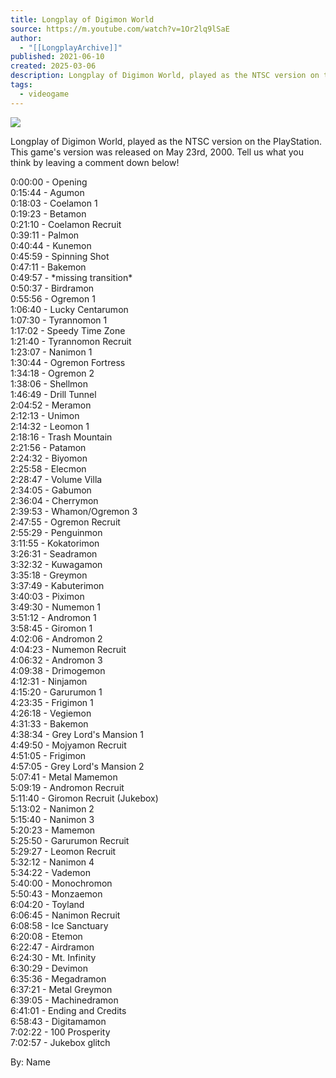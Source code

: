 ```yaml
---
title: Longplay of Digimon World
source: https://m.youtube.com/watch?v=1Or2lq9lSaE
author:
  - "[[LongplayArchive]]"
published: 2021-06-10
created: 2025-03-06
description: Longplay of Digimon World, played as the NTSC version on the PlayStation. This game's version was released on May 23rd, 2000. Tell us what you think by leaving a comment down below!0:00:00 - Opening
tags:
  - videogame
---
```

![](https://www.youtube.com/watch?v=1Or2lq9lSaE)  

Longplay of Digimon World, played as the NTSC version on the PlayStation. This game's version was released on May 23rd, 2000. Tell us what you think by leaving a comment down below!  
  
0:00:00 - Opening  
0:15:44 - Agumon  
0:18:03 - Coelamon 1  
0:19:23 - Betamon  
0:21:10 - Coelamon Recruit  
0:39:11 - Palmon  
0:40:44 - Kunemon  
0:45:59 - Spinning Shot  
0:47:11 - Bakemon  
0:49:57 - \*missing transition\*  
0:50:37 - Birdramon  
0:55:56 - Ogremon 1  
1:06:40 - Lucky Centarumon  
1:07:30 - Tyrannomon 1  
1:17:02 - Speedy Time Zone  
1:21:40 - Tyrannomon Recruit  
1:23:07 - Nanimon 1  
1:30:44 - Ogremon Fortress  
1:34:18 - Ogremon 2  
1:38:06 - Shellmon  
1:46:49 - Drill Tunnel  
2:04:52 - Meramon  
2:12:13 - Unimon  
2:14:32 - Leomon 1  
2:18:16 - Trash Mountain  
2:21:56 - Patamon  
2:24:32 - Biyomon  
2:25:58 - Elecmon  
2:28:47 - Volume Villa  
2:34:05 - Gabumon  
2:36:04 - Cherrymon  
2:39:53 - Whamon/Ogremon 3  
2:47:55 - Ogremon Recruit  
2:55:29 - Penguinmon  
3:11:55 - Kokatorimon  
3:26:31 - Seadramon  
3:32:32 - Kuwagamon  
3:35:18 - Greymon  
3:37:49 - Kabuterimon  
3:40:03 - Piximon  
3:49:30 - Numemon 1  
3:51:12 - Andromon 1  
3:58:45 - Giromon 1  
4:02:06 - Andromon 2  
4:04:23 - Numemon Recruit  
4:06:32 - Andromon 3  
4:09:38 - Drimogemon  
4:12:31 - Ninjamon  
4:15:20 - Garurumon 1  
4:23:35 - Frigimon 1  
4:26:18 - Vegiemon  
4:31:33 - Bakemon  
4:38:34 - Grey Lord's Mansion 1  
4:49:50 - Mojyamon Recruit  
4:51:05 - Frigimon  
4:57:05 - Grey Lord's Mansion 2  
5:07:41 - Metal Mamemon  
5:09:19 - Andromon Recruit  
5:11:40 - Giromon Recruit (Jukebox)  
5:13:02 - Nanimon 2  
5:15:40 - Nanimon 3  
5:20:23 - Mamemon  
5:25:50 - Garurumon Recruit  
5:29:27 - Leomon Recruit  
5:32:12 - Nanimon 4  
5:34:22 - Vademon  
5:40:00 - Monochromon  
5:50:43 - Monzaemon  
6:04:20 - Toyland  
6:06:45 - Nanimon Recruit  
6:08:58 - Ice Sanctuary  
6:20:08 - Etemon  
6:22:47 - Airdramon  
6:24:30 - Mt. Infinity  
6:30:29 - Devimon  
6:35:36 - Megadramon  
6:37:21 - Metal Greymon  
6:39:05 - Machinedramon  
6:41:01 - Ending and Credits  
6:58:43 - Digitamamon  
7:02:22 - 100 Prosperity  
7:02:57 - Jukebox glitch  
  
By: Name